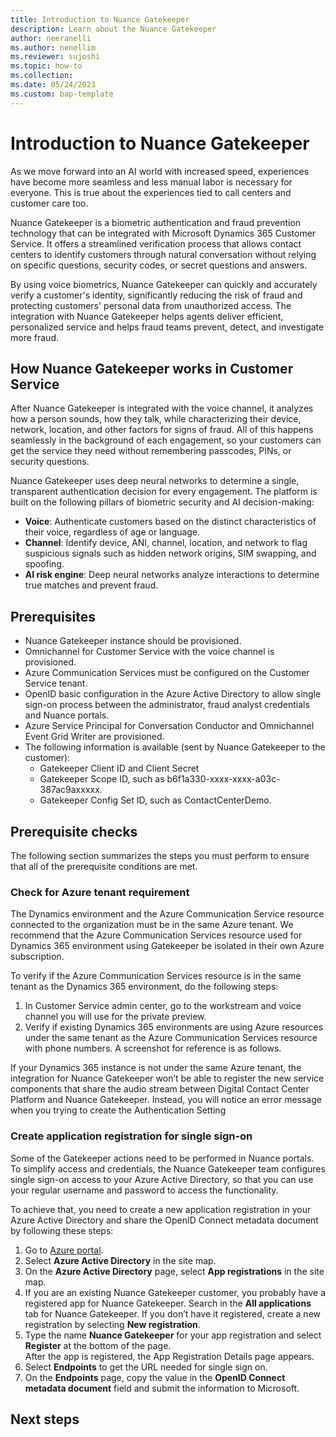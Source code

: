 ```yaml
---
title: Introduction to Nuance Gatekeeper 
description: Learn about the Nuance Gatekeeper 
author: neeranelli 
ms.author: nenellim 
ms.reviewer: sujoshi 
ms.topic: how-to 
ms.collection: 
ms.date: 05/24/2023
ms.custom: bap-template
---
```


# Introduction to Nuance Gatekeeper

As we move forward into an AI world with increased speed, experiences have become more seamless and less manual labor is necessary for everyone. This is true about the experiences tied to call centers and customer care too. 

Nuance Gatekeeper is a biometric authentication and fraud prevention technology that can be integrated with Microsoft Dynamics 365 Customer Service. It offers a streamlined verification process that allows contact centers to identify customers through natural conversation without relying on specific questions, security codes, or secret questions and answers. 

By using voice biometrics, Nuance Gatekeeper can quickly and accurately verify a customer's identity, significantly reducing the risk of fraud and protecting customers' personal data from unauthorized access. The integration with Nuance Gatekeeper helps agents deliver efficient, personalized service and helps fraud teams prevent, detect, and investigate more fraud. 

## How Nuance Gatekeeper works in Customer Service 

After Nuance Gatekeeper is integrated with the voice channel, it analyzes how a person sounds, how they talk, while characterizing their device, network, location, and other factors for signs of fraud. All of this happens seamlessly in the background of each engagement, so your customers can get the service they need without remembering passcodes, PINs, or security questions. 

Nuance Gatekeeper uses deep neural networks to determine a single, transparent authentication decision for every engagement. The platform is built on the following pillars of biometric security and AI decision-making: 

- **Voice**: Authenticate customers based on the distinct characteristics of their voice, regardless of age or language. 
- **Channel**: Identify device, ANI, channel, location, and network to flag suspicious signals such as hidden network origins, SIM swapping, and spoofing. 
- **AI risk engine**: Deep neural networks analyze interactions to determine true matches and prevent fraud. 

## Prerequisites

- Nuance Gatekeeper instance should be provisioned. 
- Omnichannel for Customer Service with the voice channel is provisioned. 
- Azure Communication Services must be configured on the Customer Service tenant. 
- OpenID basic configuration in the Azure Active Directory to allow single sign-on process between the administrator, fraud analyst credentials and Nuance portals. 
- Azure Service Principal for Conversation Conductor and Omnichannel Event Grid Writer are provisioned. 
- The following information is available (sent by Nuance Gatekeeper to the customer): 
    - Gatekeeper Client ID and Client Secret 
    - Gatekeeper Scope ID, such as b6f1a330-xxxx-xxxx-a03c-387ac9axxxxx. 
    - Gatekeeper Config Set ID, such as ContactCenterDemo. 

## Prerequisite checks

The following section summarizes the steps you must perform to ensure that all of the prerequisite conditions are met.

### Check for Azure tenant requirement 

The Dynamics environment and the Azure Communication Service resource connected to the organization must be in the same Azure tenant. We recommend that the Azure Communication Services resource used for Dynamics 365 environment using Gatekeeper be isolated in their own Azure subscription.  

To verify if the Azure Communication Services resource is in the same tenant as the Dynamics 365 environment, do the following steps: 

1. In Customer Service admin center, go to the workstream and voice channel you will use for the private preview. 
1. Verify if existing Dynamics 365 environments are using Azure resources under the same tenant as the Azure Communication Services resource with phone numbers. A screenshot for reference is as follows. 

If your Dynamics 365 instance is not under the same Azure tenant, the integration for Nuance Gatekeeper won’t be able to register the new service components that share the audio stream between Digital Contact Center Platform and Nuance Gatekeeper. Instead, you will notice an error message when you trying to create the Authentication Setting

### Create application registration for single sign-on 

Some of the Gatekeeper actions need to be performed in Nuance portals. To simplify access and credentials, the Nuance Gatekeeper team configures single sign-on access to your Azure Active Directory, so that you can use your regular username and password to access the functionality.

To achieve that, you need to create a new application registration in your Azure Active Directory and share the OpenID Connect metadata document by following these steps: 

1. Go to [Azure portal](https://portal.azure.com).
1. Select **Azure Active Directory** in the site map. 
1. On the **Azure Active Directory** page, select **App registrations** in the site map.
1. If you are an existing Nuance Gatekeeper customer, you probably have a registered app for Nuance Gatekeeper. Search in the **All applications** tab for Nuance Gatekeeper. If you don’t have it registered, create a new registration by selecting **New registration**.
1. Type the name **Nuance Gatekeeper** for your app registration and select **Register** at the bottom of the page.  
After the app is registered, the App Registration Details page appears. 
1. Select **Endpoints** to get the URL needed for single sign on. 
1. On the **Endpoints** page, copy the value in the **OpenID Connect metadata document** field and submit the information to Microsoft. 


## Next steps

<!--Remove all the comments in this template before you sign-off or merge to the main branch.-->
